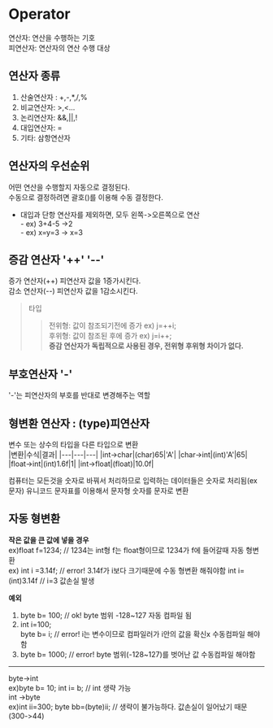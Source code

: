 # Operator
연산자: 연산을 수행하는 기호  
피연산자: 연산자의 연산 수행 대상  
## 연산자 종류  
1. 산술연산자 : +,-,*,/,%  
2. 비교연산자: >,<...  
3. 논리연산자: &&,||,!  
4. 대입연산자: =  
5. 기타: 삼항연산자  

## 연산자의 우선순위 
어떤 연산을 수행할지 자동으로 결정된다.  
수동으로 결정하려면 괄호()를 이용해 수동 결정한다.  

* 대입과 단항 연산자를 제외하면, 모두 왼쪽->오른쪽으로 연산  
           - ex) 3+4-5 ->2  
           - ex) x=y=3 -> x=3  
 
## 증감 연산자 '++' '--'
증가 연산자(++) 피연산자 값을 1증가시킨다.  
감소 연산자(--) 피연산자 값을 1감소시킨다.  
>타입  
>>전위형: 값이 참조되기전에 증가 ex) j=++i;  
>>후위형: 값이 참조된 후에 증가 ex) j=i++;  
**증감 연산자가 독립적으로 사용된 경우, 전위형 후위형 차이가 없다.**  

## 부호연산자 '-'
'-'는 피연산자의 부호를 반대로 변경해주는 역할  
## 형변환 연산자 : (type)피연산자
변수 또는 상수의 타입을 다른 타입으로 변환  
|변환|수식|결과|
|---|---|---|
|int->char|(char)65|'A'|
|char->int|(int)'A'|65|
|float->int|(int)1.6f|1|
|int->float|(float)|10.0f| 

컴퓨터는 모든것을 숫자로 바꿔서 처리하므로 입력하는 데이터들은 숫자로 처리됨(ex 문자)
유니코드 문자표를 이용해서 문자형 숫자를 문자로 변환  

## 자동 형변환 
**작은 값을 큰 값에 넣을 경우**  
ex)float f=1234;  // 1234는 int형 f는 float형이므로 1234가 f에 들어갈때 자동 형변환  
ex) int i =3.14f; // error!  3.14f가 i보다 크기때문에 수동 형변환 해줘야함 
    int i=(int)3.14f // i=3 값손실 발생  
    
**예외**  
1. byte b= 100;  // ok! byte 범위 -128~127  자동 컴파일 됨  
2. int i=100;  
   byte b= i;    // error! i는 변수이므로 컴파일러가 i안의 값을 확신x  수동컴파일 해야함
3. byte b= 1000;  // error! byte 범위(-128~127)를 벗어난 값  수동컴파일 해야함

---------
byte->int  
ex)byte b= 10; int i= b; // int 생략 가능  
int ->byte  
ex)int ii=300; byte bb=(byte)ii;  // 생략이 불가능하다. 값손실이 일어났기 때문(300->44)







